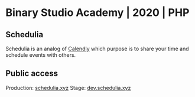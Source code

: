 # Binary Studio Academy | 2020 | PHP

## Schedulia

Schedulia is an analog of [Сalendly](https://calendly.com/) which purpose is to share your time and schedule events with others.

## Public access

Production: [schedulia.xyz](http://dev.schedulia.xyz/)
Stage: [dev.schedulia.xyz](http://dev.schedulia.xyz/)
